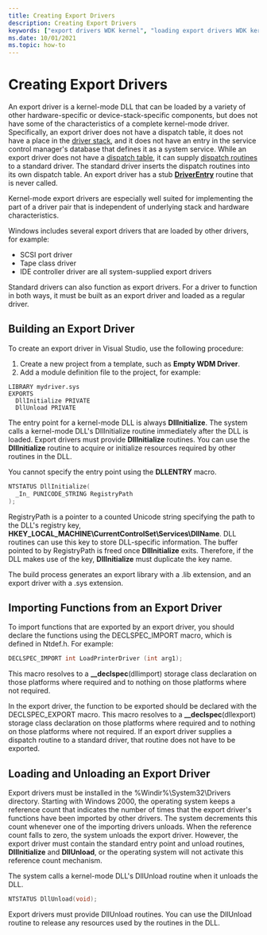 ```yaml
---
title: Creating Export Drivers
description: Creating Export Drivers
keywords: ["export drivers WDK kernel", "loading export drivers WDK kernel", "importing export driver functions", "module-definition files WDK kernel", ".def files", "def files", "kernel-mode drivers WDK , export drivers"]
ms.date: 10/01/2021
ms.topic: how-to
---
```


# Creating Export Drivers

An export driver is a kernel-mode DLL that can be loaded by a variety of other hardware-specific or device-stack-specific components, but does not have some of the characteristics of a complete kernel-mode driver. Specifically, an export driver does not have a dispatch table, it does not have a place in the [driver stack](../gettingstarted/driver-stacks.md), and it does not have an entry in the service control manager's database that defines it as a system service.
While an export driver does not have a [dispatch table](../stream/creating-dispatch-tables.md), it can supply [dispatch routines](./writing-dispatch-routines.md) to a standard driver. The standard driver inserts the dispatch routines into its own dispatch table.
An export driver has a stub [**DriverEntry**](/windows-hardware/drivers/ddi/content/wdm/nc-wdm-driver_initialize) routine that is never called.

Kernel-mode export drivers are especially well suited for implementing the part of a driver pair that is independent of underlying stack and hardware characteristics.

Windows includes several export drivers that are loaded by other drivers, for example:

* SCSI port driver
* Tape class driver
* IDE controller driver are all system-supplied export drivers

Standard drivers can also function as export drivers. For a driver to function in both ways, it must be built as an export driver and loaded as a regular driver.

## Building an Export Driver

To create an export driver in Visual Studio, use the following procedure:

1. Create a new project from a template, such as **Empty WDM Driver**.
2. Add a module definition file to the project, for example:

  ```
  LIBRARY mydriver.sys
  EXPORTS
    DllInitialize PRIVATE
    DllUnload PRIVATE
  ```

The entry point for a kernel-mode DLL is always **DllInitialize**. The system calls a kernel-mode DLL's DllInitialize routine immediately after the DLL is loaded. Export drivers must provide **DllInitialize** routines. You can use the **DllInitialize** routine to acquire or initialize resources required by other routines in the DLL.

You cannot specify the entry point using the **DLLENTRY** macro.

```cpp
NTSTATUS DllInitialize(
  _In_ PUNICODE_STRING RegistryPath
);
```

RegistryPath is a pointer to a counted Unicode string specifying the path to the DLL's registry key, **HKEY_LOCAL_MACHINE\CurrentControlSet\Services\DllName**. DLL routines can use this key to store DLL-specific information. The buffer pointed to by RegistryPath is freed once **DllInitialize** exits. Therefore, if the DLL makes use of the key, **DllInitialize** must duplicate the key name.

The build process generates an export library with a .lib extension, and an export driver with a .sys extension.

## Importing Functions from an Export Driver

To import functions that are exported by an export driver, you should declare the functions using the DECLSPEC\_IMPORT macro, which is defined in Ntdef.h. For example:

```cpp
DECLSPEC_IMPORT int LoadPrinterDriver (int arg1); 
```

This macro resolves to a **\_\_declspec**(dllimport) storage class declaration on those platforms where required and to nothing on those platforms where not required.

In the export driver, the function to be exported should be declared with the DECLSPEC\_EXPORT macro. This macro resolves to a **\_\_declspec**(dllexport) storage class declaration on those platforms where required and to nothing on those platforms where not required. If an export driver supplies a dispatch routine to a standard driver, that routine does not have to be exported.

## Loading and Unloading an Export Driver

Export drivers must be installed in the %Windir%\\System32\\Drivers directory. Starting with Windows 2000, the operating system keeps a reference count that indicates the number of times that the export driver's functions have been imported by other drivers. The system decrements this count whenever one of the importing drivers unloads. When the reference count falls to zero, the system unloads the export driver. However, the export driver must contain the standard entry point and unload routines, **DllInitialize** and **DllUnload**, or the operating system will not activate this reference count mechanism.

The system calls a kernel-mode DLL's DllUnload routine when it unloads the DLL.

```cpp
NTSTATUS DllUnload(void);
```

Export drivers must provide DllUnload routines. You can use the DllUnload routine to release any resources used by the routines in the DLL.
